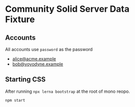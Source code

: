# Community Solid Server Data Fixture

## Accounts

All accounts use `password` as the password

* alice@acme.example
* bob@yoyodyne.example

## Starting CSS

After running `npx lerna bootstrap` at the root of mono reopo.

``` bash
npm start
```

